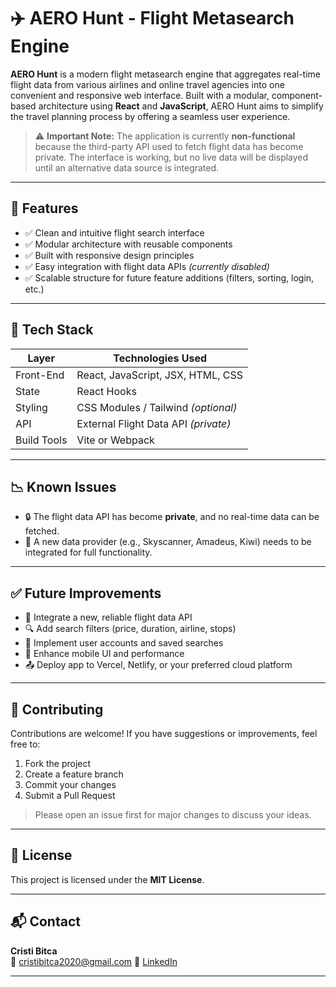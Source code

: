 # ✈️ AERO Hunt - Flight Metasearch Engine

**AERO Hunt** is a modern flight metasearch engine that aggregates real-time flight data from various airlines and online travel agencies into one convenient and responsive web interface. Built with a modular, component-based architecture using **React** and **JavaScript**, AERO Hunt aims to simplify the travel planning process by offering a seamless user experience.

> ⚠️ **Important Note:** The application is currently **non-functional** because the third-party API used to fetch flight data has become private. The interface is working, but no live data will be displayed until an alternative data source is integrated.

---

## 🚀 Features

- ✅ Clean and intuitive flight search interface  
- ✅ Modular architecture with reusable components  
- ✅ Built with responsive design principles  
- ✅ Easy integration with flight data APIs *(currently disabled)*  
- ✅ Scalable structure for future feature additions (filters, sorting, login, etc.)

---

## 🧱 Tech Stack

| Layer       | Technologies Used               |
|-------------|----------------------------------|
| Front-End   | React, JavaScript, JSX, HTML, CSS |
| State       | React Hooks                      |
| Styling     | CSS Modules / Tailwind *(optional)* |
| API         | External Flight Data API *(private)* |
| Build Tools | Vite or Webpack                  |

---
## 📉 Known Issues

- 🔒 The flight data API has become **private**, and no real-time data can be fetched.
- 🔧 A new data provider (e.g., Skyscanner, Amadeus, Kiwi) needs to be integrated for full functionality.

---

## ✅ Future Improvements

- 🔄 Integrate a new, reliable flight data API  
- 🔍 Add search filters (price, duration, airline, stops)  
- 🧳 Implement user accounts and saved searches  
- 📱 Enhance mobile UI and performance  
- 📤 Deploy app to Vercel, Netlify, or your preferred cloud platform

---

## 🤝 Contributing

Contributions are welcome! If you have suggestions or improvements, feel free to:

1. Fork the project  
2. Create a feature branch  
3. Commit your changes  
4. Submit a Pull Request

> Please open an issue first for major changes to discuss your ideas.

---

## 📄 License

This project is licensed under the **MIT License**.

---

## 📬 Contact

**Cristi Bitca**  
📧 cristibitca2020@gmail.com 
🔗 [LinkedIn]([https://linkedin.com/in/yourprofile](https://www.linkedin.com/in/cristian-bitca-58ab10211/))

---
